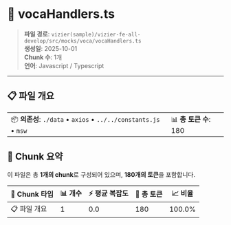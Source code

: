 # 📄 vocaHandlers.ts

> **파일 경로**: `vizier(sample)/vizier-fe-all-develop/src/mocks/voca/vocaHandlers.ts`  
> **생성일**: 2025-10-01  
> **Chunk 수**: 1개  
> **언어**: Javascript / Typescript
---


## 📋 파일 개요

| | |
|--|--|
| 📦 **의존성**: `./data` • `axios` • `../../constants.js` • `msw` | 📊 **총 토큰 수**: 180 |






## 🧩 Chunk 요약

이 파일은 총 **1개의 chunk**로 구성되어 있으며, **180개의 토큰**을 포함합니다.

| 🧩 Chunk 타입 | 📊 개수 | ⚡ 평균 복잡도 | 📝 총 토큰 | 📈 비율 |
|---------------|--------|-------------|----------|--------|
| 📋 파일 개요 | 1 | 0.0 | 180 | 100.0% |

